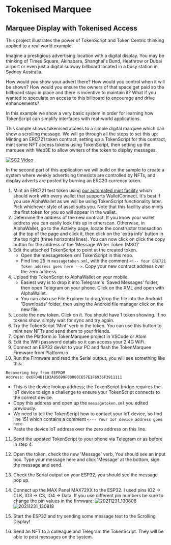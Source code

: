 # Tokenised Marquee
## Marquee Display with Tokenised Access

This project illustrates the power of TokenScript and Token Centric thinking applied to a real world example

Imagine a prestigious advertising location with a digital display. You may be thinking of Times Square, Akihabara, Shanghai's Bund, Heathrow or Dubai airport or even just a digital subway billboard located in a busy station in Sydney Australia.

How would you show your advert there? How would you control when it will be shown? How would you ensure the owners of that space get paid so the billboard stays in place and there is incentive to maintain it? What if you wanted to speculate on access to this billboard to encourage and drive enhancements?

In this example we show a very basic system in order for learning how TokenScript can simplify interfaces with real-world applications.

This sample shows tokenised access to a simple digital marquee which can show a scrolling message. We will go through all the steps to set this up: Minting an ERC721 token contract, setting up a TokenScript for this contract, mint some NFT access tokens using TokenScript, then setting up the marquee with Web3E to allow owners of the token to display messages. 

[![SC2 Video](https://user-images.githubusercontent.com/12689544/147811768-53f65be0-1c50-444d-bd62-259eb0329a5c.gif)](https://youtu.be/qcksv5Vzxfc)

In the second part of this application we will build on the sample to create a system where weekly advertising timeslots are controlled by NFTs, and display adverts are posted by burning an ERC20 currency token.

1. Mint an ERC721 test token using [our automated mint facility](https://jamessmartcell.github.io/) which should work with every wallet that supports WalletConnect. It's best if you use AlphaWallet as we will be using TokenScript functionality later. Pick whichever style of asset suits you. Note that this facility also mints the first token for you so will appear in the wallet.
2. Determine the address of the new contract. If you know your wallet address you can easily look this up in etherscan. Otherwise, in AlphaWallet, go to the Activity page, locate the constructor transaction at the top of the page and click it, then click on the 'extra info' button in the top right (three horizontal lines). You can now click on click the copy button for the address of the 'Message Writer Token (MSG)' 
3. Edit the attached TokenScript to point at the created token.
   - Open the messagetoken.xml TokenScript in this repo.
   - Find line 25 in ```messagetoken.xml```, with the comment ```<!-- Your ERC721 Token address goes here -->```. Copy your new contract address over the zero address
4. Upload this TokenScript to AlphaWallet on your mobile. 
   - Easiest way is to drop it into Telegram's 'Saved Messages' folder, then open Telegram on your phone. Click on the XML and open with AlphaWallet. 
   - You can also use File Explorer to drag/drop the file into the Android 'Downloads' folder, then using the Android file manager click on the new file.
5. Locate the new token. Click on it. You should have 1 token showing. If no tokens show, simply wait for sync and try again.
6. Try the TokenScript 'Mint' verb in the token. You can use this button to mint new NFTs and send them to your friends.
7. Open the Platform.io TokenMarquee project in VSCode or Atom
8. Edit the WiFi password details so it can access your 2.4G WiFi.
9. Connect an ESP32 devkit to your PC and flash the TokenMarquee Firmware from Platform.io
10. Run the Firmware and read the Serial output, you will see something like this:

```
Recovering key from EEPROM
Address: 0x6FD4B1103A05699F00000C657E1F6936F3911111
```
   - This is the device lookup address; the TokenScript bridge requires the IoT device to sign a challenge to ensure your TokenScript connects to the correct device.
   - Copy this address and open up the ```messagetoken.xml``` you edited previously. 
   - We need to tell the TokenScript how to contact your IoT device, so find line 151 which contains a comment ```<--- Your IoT device address goes here```
   - Paste the device IoT address over the zero address on this line.

11. Send the updated TokenScript to your phone via Telegram or as before in step 4.
12. Open the token, check the new 'Message' verb, You should see an input box. Type your message here and click 'Message' at the bottom, sign the message and send.
13. Check the Serial output on your ESP32, you should see the message pop up.
14. Connect up the MAX Panel MAX72XX to the ESP32. I used pins IO2 -> CLK, IO3 -> CS, IO4 -> Data. If you use different pin numbers be sure to change the pin values in the firmware:
![20211231_130808](https://user-images.githubusercontent.com/12689544/147801471-f81f4a85-a3d1-44a6-8a69-2e46ff00588e.jpg)
![20211231_130818](https://user-images.githubusercontent.com/12689544/147801472-60174788-9216-4981-997b-6b2702a9ed0c.jpg)

15. Start the ESP32 and try sending some message text to the Scrolling Display!
16. Send an NFT to a colleague and Telegram the TokenScript. They will be able to post messages on the system.
